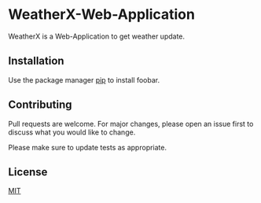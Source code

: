 # WeatherX-Web-Application

WeatherX is a Web-Application to get weather update.

## Installation

Use the package manager [pip](https://pip.pypa.io/en/stable/) to install foobar.

## Contributing

Pull requests are welcome. For major changes, please open an issue first
to discuss what you would like to change.

Please make sure to update tests as appropriate.

## License

[MIT](https://choosealicense.com/licenses/mit/)
